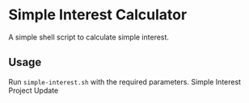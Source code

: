# Simple Interest Calculator
A simple shell script to calculate simple interest.
## Usage
Run `simple-interest.sh` with the required parameters.
Simple Interest Project Update

